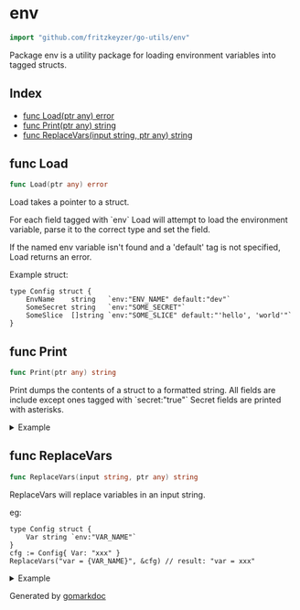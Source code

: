 <!-- Code generated by gomarkdoc. DO NOT EDIT -->

# env

```go
import "github.com/fritzkeyzer/go-utils/env"
```

Package env is a utility package for loading environment variables into tagged structs.

## Index

- [func Load(ptr any) error](<#func-load>)
- [func Print(ptr any) string](<#func-print>)
- [func ReplaceVars(input string, ptr any) string](<#func-replacevars>)


## func Load

```go
func Load(ptr any) error
```

Load takes a pointer to a struct.

For each field tagged with \`env\` Load will attempt to load the environment variable, parse it to the correct type and set the field.

If the named env variable isn't found and a 'default' tag is not specified, Load returns an error.

Example struct:

```
type Config struct {
	EnvName    string   `env:"ENV_NAME" default:"dev"`
	SomeSecret string   `env:"SOME_SECRET"`
	SomeSlice  []string `env:"SOME_SLICE" default:"'hello', 'world'"`
}
```

## func Print

```go
func Print(ptr any) string
```

Print dumps the contents of a struct to a formatted string. All fields are include except ones tagged with \`secret:"true"\` Secret fields are printed with asterisks.

<details><summary>Example</summary>
<p>

```go
package main

import (
	"fmt"
	"github.com/fritzkeyzer/go-utils/env"
	"log"
	"os"
)

func main() {
	if err := os.Setenv("SOME_SECRET", "spooky"); err != nil {
		log.Fatalln(err)
	}

	type Config struct {
		EnvName    string   `env:"ENV_NAME" default:"dev"`
		SomeSecret string   `env:"SOME_SECRET" secret:"true"`
		SomeSlice  []string `env:"SOME_SLICE" default:"'hello', 'world'"`
	}

	var cfg Config
	if err := env.Load(&cfg); err != nil {
		log.Fatalf("FATAL: %v", err)
	}

	fmt.Print(env.Print(&cfg))
}
```

#### Output

```
Config:
	EnvName: dev
	SomeSecret: '******' (SECRET)
	SomeSlice: ['hello' 'world']
```

</p>
</details>

## func ReplaceVars

```go
func ReplaceVars(input string, ptr any) string
```

ReplaceVars will replace variables in an input string.

eg:

```
type Config struct {
	Var string `env:"VAR_NAME"`
}
cfg := Config{ Var: "xxx" }
ReplaceVars("var = {VAR_NAME}", &cfg) // result: "var = xxx"
```

<details><summary>Example</summary>
<p>

```go
package main

import (
	"fmt"
	"github.com/fritzkeyzer/go-utils/env"
	"log"
	"os"
)

func main() {
	if err := os.Setenv("SOME_SECRET", "spooky"); err != nil {
		log.Fatalln(err)
	}

	type Config struct {
		EnvName    string   `env:"ENV_NAME" default:"dev"`
		SomeSecret string   `env:"SOME_SECRET" secret:"true"`
		SomeSlice  []string `env:"SOME_SLICE" default:"'hello', 'world'"`
	}

	var cfg Config
	if err := env.Load(&cfg); err != nil {
		log.Fatalf("FATAL: %v", err)
	}

	someExampleString := "environment={ENV_NAME}, secret={SOME_SECRET}"
	replacedString := env.ReplaceVars(someExampleString, &cfg)

	fmt.Print(replacedString)
}
```

#### Output

```
environment=dev, secret=spooky
```

</p>
</details>



Generated by [gomarkdoc](<https://github.com/princjef/gomarkdoc>)
